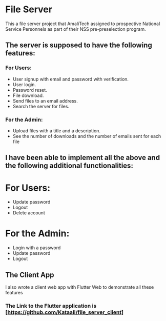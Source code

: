 # File Server
This a file server project that AmaliTech assigned to prospective National Service Personnels as part of their NSS pre-preselection program.
## The server is supposed to have the following features:
### For Users:
- User signup with email and password with verification.
- User login. 
- Password reset.
- File download.
- Send files to an email address.
- Search the server for files.

### For the Admin:
- Upload files with a title and a description.
- See the number of downloads and the number of emails sent for each file

## I have been able to implement all the above and the following additional functionalities:
# For Users:
- Update password
- Logout
- Delete account
# For the Admin:
- Login with a password
- Update password
- Logout

## The Client App
I also wrote a client web app with Flutter Web to demonstrate all these features
### The Link to the Flutter application is [https://github.com/Kataali/file_server_client]
